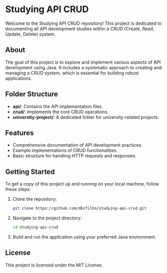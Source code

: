 # Studying API CRUD

Welcome to the Studying API CRUD repository! This project is dedicated to documenting all API development studies within a CRUD (Create, Read, Update, Delete) system.

## About

The goal of this project is to explore and implement various aspects of API development using Java. It includes a systematic approach to creating and managing a CRUD system, which is essential for building robust applications.

## Folder Structure

- **api/**: Contains the API implementation files.
- **crud/**: Implements the core CRUD operations.
- **university-project/**: A dedicated folder for university-related projects.

## Features

- Comprehensive documentation of API development practices.
- Example implementations of CRUD functionalities.
- Basic structure for handling HTTP requests and responses.

## Getting Started

To get a copy of this project up and running on your local machine, follow these steps:

1. Clone the repository:
    ```bash
    git clone https://github.com/dbcfilho/studying-api-crud.git
    ```
2. Navigate to the project directory:
    ```bash
    cd studying-api-crud
    ```
3. Build and run the application using your preferred Java environment.

## License

This project is licensed under the MIT License.
